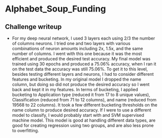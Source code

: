 # Alphabet_Soup_Funding

## Challenge writeup
- For my deep neural network, I used 3 layers each using 2/3 the number of columns neurons. I tried one and two layers with various combinations of neuron amounts including 2x, 1.5x, and the same number of columns. I went with this one because it was the most efficient and produced the desired test accuracy. My final model was trained using 30 epochs and produced a 75.06% accuracy, when I ran it on the test data the accuracy was still 75.06%. To get it to this level, besides testing different layers and neurons, I had to consider different features and bucketing. In my original model I dropped the name column, but doing so did not produce the desired accuracy so I went back and kept it in my features. In terms of bucketing, I applied bucketing to Application type (reduced it from 17 to 8 unique values), Classification (reduced from 71 to 12 columns), and name (reduced from 19568 to 22 columns). It took a few different bucketing thresholds on the name column to produce desired accuracy. If I were to use a different model to classify, I would probably start with and SVM supervised machine model. This model is good at handling different data types, are good for creating regression using two groups, and are also less prone to overfitting.
